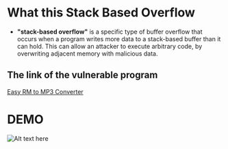 # What this Stack Based Overflow
* **"stack-based overflow"** is a specific type of buffer overflow that occurs when a program writes more data to a stack-based buffer than it can hold. This can allow an attacker to execute arbitrary code, by overwriting adjacent memory with malicious data.
## The link of the vulnerable program
[Easy RM to MP3 Converter](https://www.exploit-db.com/apps/707414955696c57b71c7f160c720bed5-EasyRMtoMP3Converter.exe)
# DEMO
![Alt text here](https://github.com/Zextus/Stack-Based-Overflow/blob/main/demo.gif)
